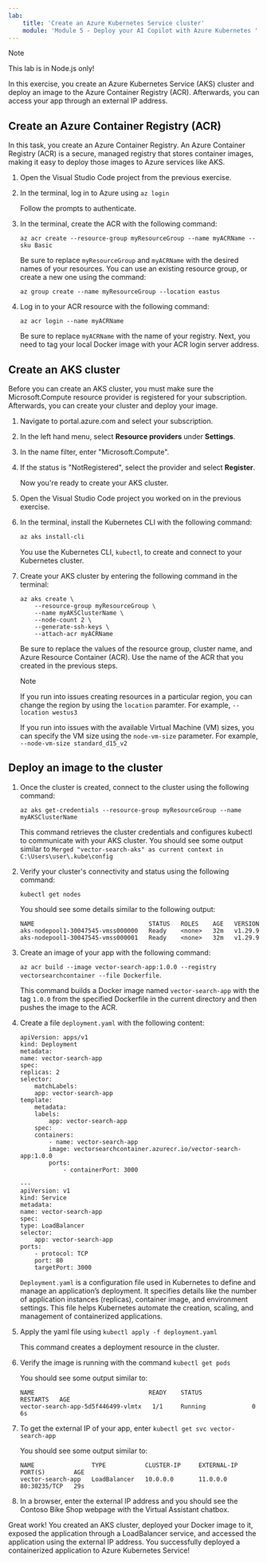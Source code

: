 ```yaml
---
lab:
    title: 'Create an Azure Kubernetes Service cluster'
    module: 'Module 5 - Deploy your AI Copilot with Azure Kubernetes '
---
```


>[!note]
> This lab is in Node.js only!

In this exercise, you create an Azure Kubernetes Service (AKS) cluster and deploy an image to the Azure Container Registry (ACR). Afterwards, you can access your app through an external IP address.

## Create an Azure Container Registry (ACR)

In this task, you create an Azure Container Registry. An Azure Container Registry (ACR) is a secure, managed registry that stores container images, making it easy to deploy those images to Azure services like AKS.

1. Open the Visual Studio Code project from the previous exercise.

1. In the terminal, log in to Azure using `az login`

    Follow the prompts to authenticate.

1. In the terminal, create the ACR with the following command:

    ```
    az acr create --resource-group myResourceGroup --name myACRName --sku Basic
    ```

    Be sure to replace `myResourceGroup` and `myACRName` with the desired names of your resources. You can use an existing resource group, or create a new one using the command:

    ```
    az group create --name myResourceGroup --location eastus
    ```

1. Log in to your ACR resource with the following command:

    ```
    az acr login --name myACRName
    ```

    Be sure to replace `myACRName` with the name of your registry. Next, you need to tag your local Docker image with your ACR login server address.

## Create an AKS cluster

Before you can create an AKS cluster, you must make sure the Microsoft.Compute resource provider is registered for your subscription. Afterwards, you can create your cluster and deploy your image.

1. Navigate to portal.azure.com and select your subscription.

1. In the left hand menu, select **Resource providers** under **Settings**.

1. In the name filter, enter "Microsoft.Compute".

1. If the status is "NotRegistered", select the provider and select **Register**.

    Now you're ready to create your AKS cluster.

1. Open the Visual Studio Code project you worked on in the previous exercise.

1. In the terminal, install the Kubernetes CLI with the following command:

    ```bash
    az aks install-cli
    ```

    You use the Kubernetes CLI, `kubectl`, to create and connect to your Kubernetes cluster.

1. Create your AKS cluster by entering the following command in the terminal:

    ```
    az aks create \
        --resource-group myResourceGroup \
        --name myAKSClusterName \
        --node-count 2 \
        --generate-ssh-keys \
        --attach-acr myACRName 
    ```

    Be sure to replace the values of the resource group, cluster name, and Azure Resource Container (ACR). Use the name of the ACR that you created in the previous steps.

    >[!note]
    > If you run into issues creating resources in a particular region, you can change the region by using the `location` paramter. For example, `--location westus3`

    If you run into issues with the available Virtual Machine (VM) sizes, you can specify the VM size using the `node-vm-size` parameter. For example, `--node-vm-size standard_d15_v2`

## Deploy an image to the cluster

1. Once the cluster is created, connect to the cluster using the following command:
   
    ```
    az aks get-credentials --resource-group myResourceGroup --name myAKSClusterName
    ```

    This command retrieves the cluster credentials and configures kubectl to communicate with your AKS cluster. You should see some output similar to `Merged "vector-search-aks" as current context in C:\Users\user\.kube\config`

1. Verify your cluster's connectivity and status using the following command:

    ```
    kubectl get nodes
    ```

    You should see some details similar to the following output:
    ```
    NAME                                STATUS   ROLES    AGE   VERSION
    aks-nodepool1-30047545-vmss000000   Ready    <none>   32m   v1.29.9
    aks-nodepool1-30047545-vmss000001   Ready    <none>   32m   v1.29.9
    ```

1. Create an image of your app with the following command:
   
    `az acr build --image vector-search-app:1.0.0 --registry vectorsearchcontainer --file Dockerfile`.

    This command builds a Docker image named `vector-search-app` with the tag `1.0.0` from the specified Dockerfile in the current directory and then pushes the image to the ACR.

1. Create a file `deployment.yaml` with the following content:

    ```
    apiVersion: apps/v1
    kind: Deployment
    metadata:
    name: vector-search-app
    spec:
    replicas: 2
    selector:
        matchLabels:
        app: vector-search-app
    template:
        metadata:
        labels:
            app: vector-search-app
        spec:
        containers:
            - name: vector-search-app
            image: vectorsearchcontainer.azurecr.io/vector-search-app:1.0.0
            ports:
                - containerPort: 3000

    ---
    apiVersion: v1
    kind: Service
    metadata:
    name: vector-search-app
    spec:
    type: LoadBalancer
    selector:
        app: vector-search-app
    ports:
        - protocol: TCP
        port: 80
        targetPort: 3000
    ```

    `Deployment.yaml` is a configuration file used in Kubernetes to define and manage an application’s deployment. It specifies details like the number of application instances (replicas), container image, and environment settings. This file helps Kubernetes automate the creation, scaling, and management of containerized applications.

1. Apply the yaml file using `kubectl apply -f deployment.yaml`

    This command creates a deployment resource in the cluster.

1. Verify the image is running with the command `kubectl get pods`

    You should see some output similar to:

    ```
    NAME                                READY    STATUS              RESTARTS   AGE
    vector-search-app-5d5f446499-vlmtx   1/1     Running             0          6s
    ```

1. To get the external IP of your app, enter `kubectl get svc vector-search-app`

    You should see some output similar to:

    ```
    NAME                TYPE           CLUSTER-IP     EXTERNAL-IP    PORT(S)        AGE
    vector-search-app   LoadBalancer   10.0.0.0       11.0.0.0       80:30235/TCP   29s
    ```

1. In a browser, enter the external IP address and you should see the Contoso Bike Shop webpage with the Virtual Assistant chatbox.

Great work! You created an AKS cluster, deployed your Docker image to it, exposed the application through a LoadBalancer service, and accessed the application using the external IP address. You successfully deployed a containerized application to Azure Kubernetes Service!
